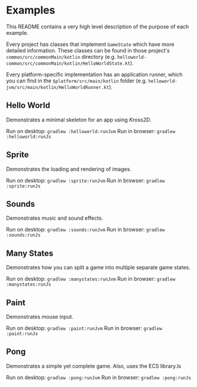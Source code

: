 # Examples

This README contains a very high level description of the purpose of each
example. 

Every project has classes that implement `GameState` which have more detailed
information. These classes can be found in those project's 
`common/src/commonMain/kotlin` directory (e.g.
`helloworld-common/src/commonMain/kotlin/HelloWorldState.kt`).

Every platform-specific implementation has an application runner, which you can
find in the `$platform/src/main/kotlin` folder (e.g.
`helloworld-jvm/src/main/kotlin/HelloWorldRunner.kt`).

## Hello World

Demonstrates a minimal skeleton for an app using *Kross2D*.

Run on desktop: `gradlew :helloworld:runJvm`
Run in browser: `gradlew :helloworld:runJs`

## Sprite

Demonstrates the loading and rendering of images.

Run on desktop: `gradlew :sprite:runJvm`
Run in browser: `gradlew :sprite:runJs`

## Sounds

Demonstrates music and sound effects.

Run on desktop: `gradlew :sounds:runJvm`
Run in browser: `gradlew :sounds:runJs`

## Many States

Demonstrates how you can split a game into multiple separate game states.

Run on desktop: `gradlew :manystates:runJvm`
Run in browser: `gradlew :manystates:runJs`

## Paint

Demonstrates mouse input.

Run on desktop: `gradlew :paint:runJvm`
Run in browser: `gradlew :paint:runJs`

## Pong

Demonstrates a simple yet complete game. Also, uses the ECS library.ls


Run on desktop: `gradlew :pong:runJvm`
Run in browser: `gradlew :pong:runJs`
